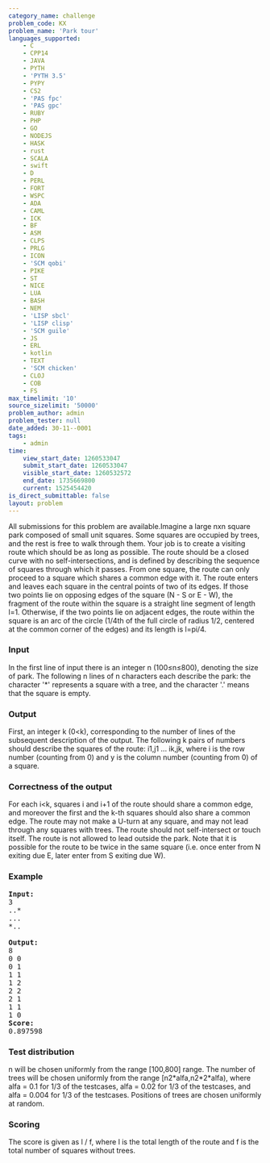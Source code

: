 ```yaml
---
category_name: challenge
problem_code: KX
problem_name: 'Park tour'
languages_supported:
    - C
    - CPP14
    - JAVA
    - PYTH
    - 'PYTH 3.5'
    - PYPY
    - CS2
    - 'PAS fpc'
    - 'PAS gpc'
    - RUBY
    - PHP
    - GO
    - NODEJS
    - HASK
    - rust
    - SCALA
    - swift
    - D
    - PERL
    - FORT
    - WSPC
    - ADA
    - CAML
    - ICK
    - BF
    - ASM
    - CLPS
    - PRLG
    - ICON
    - 'SCM qobi'
    - PIKE
    - ST
    - NICE
    - LUA
    - BASH
    - NEM
    - 'LISP sbcl'
    - 'LISP clisp'
    - 'SCM guile'
    - JS
    - ERL
    - kotlin
    - TEXT
    - 'SCM chicken'
    - CLOJ
    - COB
    - FS
max_timelimit: '10'
source_sizelimit: '50000'
problem_author: admin
problem_tester: null
date_added: 30-11--0001
tags:
    - admin
time:
    view_start_date: 1260533047
    submit_start_date: 1260533047
    visible_start_date: 1260532572
    end_date: 1735669800
    current: 1525454420
is_direct_submittable: false
layout: problem
---
```

All submissions for this problem are available.Imagine a large nxn square park composed of small unit squares. Some squares are occupied by trees, and the rest is free to walk through them. Your job is to create a visiting route which should be as long as possible. The route should be a closed curve with no self-intersections, and is defined by describing the sequence of squares through which it passes. From one square, the route can only proceed to a square which shares a common edge with it. The route enters and leaves each square in the central points of two of its edges. If those two points lie on opposing edges of the square (N - S or E - W), the fragment of the route within the square is a straight line segment of length l=1. Otherwise, if the two points lie on adjacent edges, the route within the square is an arc of the circle (1/4th of the full circle of radius 1/2, centered at the common corner of the edges) and its length is l=pi/4.

### Input

In the first line of input there is an integer n (100≤n≤800), denoting the size of park. The following n lines of n characters each describe the park: the character '\*' represents a square with a tree, and the character '.' means that the square is empty.

### Output

First, an integer k (0&lt;k), corresponding to the number of lines of the subsequent description of the output. The following k pairs of numbers should describe the squares of the route: i1,j1 ... ik,jk, where i is the row number (counting from 0) and y is the column number (counting from 0) of a square.

### Correctness of the output

For each i&lt;k, squares i and i+1 of the route should share a common edge, and moreover the first and the k-th squares should also share a common edge. The route may not make a U-turn at any square, and may not lead through any squares with trees. The route should not self-intersect or touch itself. The route is not allowed to lead outside the park. Note that it is possible for the route to be twice in the same square (i.e. once enter from N exiting due E, later enter from S exiting due W).

### Example

<pre><strong>Input:</strong>
3
..*
...
*..

<strong>Output:</strong>
8
0 0
0 1
1 1
1 2
2 2
2 1
1 1
1 0
<strong>Score:</strong>
0.897598
</pre>
### Test distribution

n will be chosen uniformly from the range \[100,800\] range. The number of trees will be chosen uniformly from the range \[n2\*alfa,n2\*2\*alfa), where alfa = 0.1 for 1/3 of the testcases, alfa = 0.02 for 1/3 of the testcases, and alfa = 0.004 for 1/3 of the testcases. Positions of trees are chosen uniformly at random.

### Scoring

The score is given as l / f, where l is the total length of the route and f is the total number of squares without trees.
